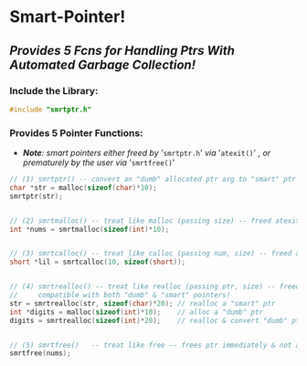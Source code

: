 # Smart-Pointer!
## _Provides 5 Fcns for Handling Ptrs With Automated Garbage Collection!_

### Include the Library:
```c
#include "smrtptr.h"
```

### Provides 5 Pointer Functions:
* _**Note**: smart pointers either freed by_ '`smrtptr.h`' _via_ '`atexit()`' _, or prematurely by the user via_ '`smrtfree()`'
```c
// (1) smrtptr() -- convert an "dumb" allocated ptr arg to "smart" ptr -- freed atexit
char *str = malloc(sizeof(char)*10);
smrtptr(str);


// (2) smrtmalloc() -- treat like malloc (passing size) -- freed atexit
int *nums = smrtmalloc(sizeof(int)*10);


// (3) smrtcalloc() -- treat like calloc (passing num, size) -- freed atexit
short *lil = smrtcalloc(10, sizeof(short));


// (4) smrtrealloc() -- treat like realloc (passing ptr, size) -- freed atexit
//     compatible with both "dumb" & "smart" pointers!
str = smrtrealloc(str, sizeof(char)*20); // realloc a "smart" ptr
int *digits = malloc(sizeof(int)*10);    // alloc a "dumb" ptr
digits = smrtrealloc(sizeof(int)*20);    // realloc & convert "dumb" ptr to "smart" ptr


// (5) smrtfree()   -- treat like free -- frees ptr immediately & not atexit
smrtfree(nums);
```
